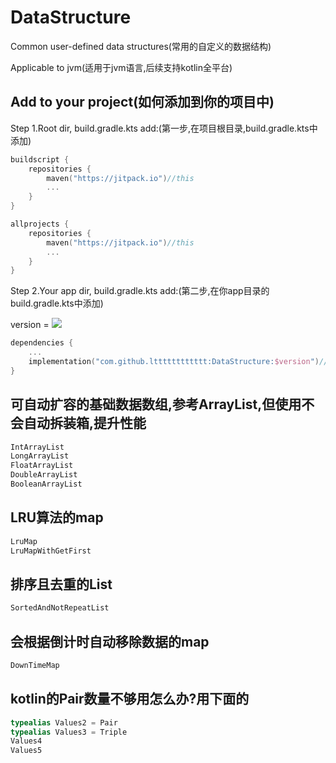 # DataStructure

Common user-defined data structures(常用的自定义的数据结构)

Applicable to jvm(适用于jvm语言,后续支持kotlin全平台)

## Add to your project(如何添加到你的项目中)

Step 1.Root dir, build.gradle.kts add:(第一步,在项目根目录,build.gradle.kts中添加)

```kotlin
buildscript {
    repositories {
        maven("https://jitpack.io")//this
        ...
    }
}

allprojects {
    repositories {
        maven("https://jitpack.io")//this
        ...
    }
}
```

Step 2.Your app dir, build.gradle.kts add:(第二步,在你app目录的build.gradle.kts中添加)

version
= [![](https://jitpack.io/v/ltttttttttttt/DataStructure.svg)](https://jitpack.io/#ltttttttttttt/DataStructure)

```kotlin
dependencies {
    ...
    implementation("com.github.ltttttttttttt:DataStructure:$version")//this, such as 1.0.3
}
```

## 可自动扩容的基础数据数组,参考ArrayList<T>,但使用不会自动拆装箱,提升性能

```kotlin
IntArrayList
LongArrayList
FloatArrayList
DoubleArrayList
BooleanArrayList
```

## LRU算法的map

```kotlin
LruMap
LruMapWithGetFirst
```

## 排序且去重的List

```kotlin
SortedAndNotRepeatList
```

## 会根据倒计时自动移除数据的map

```kotlin
DownTimeMap
```

## kotlin的Pair数量不够用怎么办?用下面的

```kotlin
typealias Values2 = Pair
typealias Values3 = Triple
Values4
Values5
```
